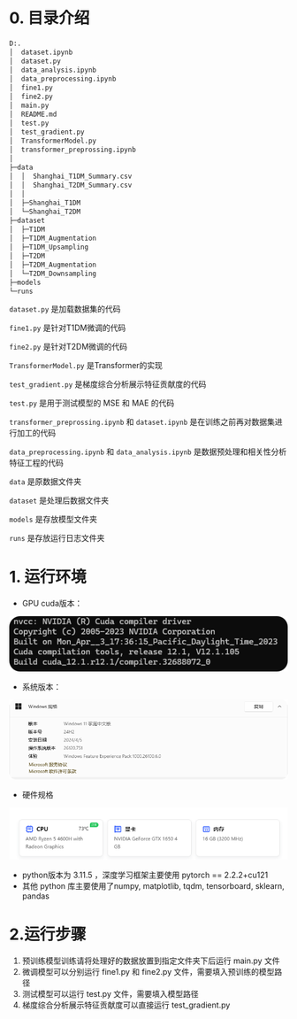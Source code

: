 # 0. 目录介绍

~~~
D:.
│  dataset.ipynb
│  dataset.py
│  data_analysis.ipynb
│  data_preprocessing.ipynb
│  fine1.py
│  fine2.py
│  main.py
│  README.md
│  test.py
│  test_gradient.py
│  TransformerModel.py
│  transformer_preprossing.ipynb
│
├─data
│  │  Shanghai_T1DM_Summary.csv
│  │  Shanghai_T2DM_Summary.csv
│  │
│  ├─Shanghai_T1DM
│  └─Shanghai_T2DM
├─dataset
│  ├─T1DM
│  ├─T1DM_Augmentation
│  ├─T1DM_Upsampling
│  ├─T2DM
│  ├─T2DM_Augmentation
│  └─T2DM_Downsampling
├─models
└─runs
~~~

`dataset.py` 是加载数据集的代码

`fine1.py` 是针对T1DM微调的代码

`fine2.py` 是针对T2DM微调的代码

`TransformerModel.py` 是Transformer的实现

`test_gradient.py` 是梯度综合分析展示特征贡献度的代码

`test.py` 是用于测试模型的 MSE 和 MAE 的代码

`transformer_preprossing.ipynb` 和 `dataset.ipynb` 是在训练之前再对数据集进行加工的代码

`data_preprocessing.ipynb` 和 `data_analysis.ipynb` 是数据预处理和相关性分析特征工程的代码

`data` 是原数据文件夹

`dataset` 是处理后数据文件夹

`models` 是存放模型文件夹

`runs` 是存放运行日志文件夹

# 1. 运行环境

* GPU cuda版本：

![image-20240614222548573](./README.assets/image-20240614222548573.png)

* 系统版本：

![image-20240614222629816](./README.assets/image-20240614222629816.png)

* 硬件规格

![image-20240614223619173](./README.assets/image-20240614223619173.png)

* python版本为 3.11.5 ，深度学习框架主要使用  pytorch == 2.2.2+cu121
* 其他 python 库主要使用了numpy, matplotlib, tqdm, tensorboard, sklearn, pandas 

# 2.运行步骤

1. 预训练模型训练请将处理好的数据放置到指定文件夹下后运行 main.py 文件
2. 微调模型可以分别运行 fine1.py 和 fine2.py 文件，需要填入预训练的模型路径
3. 测试模型可以运行 test.py 文件，需要填入模型路径
4. 梯度综合分析展示特征贡献度可以直接运行 test_gradient.py